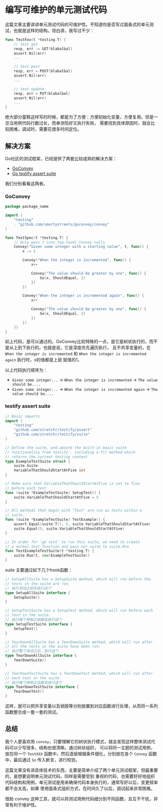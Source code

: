 # 编写可维护的单元测试代码

这篇文章主要讲讲单元测试代码的可维护性。不知道你是否写过面条式的单元测试，也就是这样的结构。坦白讲，我写过不少：

```go
func TestFoo(t *testing.T) {
    // test get
    resp, err := GET(blabalbal)
    assert.Nil(err)
    ...

    // test post
    resp, err = POST(blabalbal)
    assert.Nil(err)
    ...

    // test update
    resp, err = PUT(blabalbal)
    assert.Nil(err)
    ...
}
```

绝大部分童鞋这样写的时候，都是为了方便：方便初始化变量，方便复用。但是一旦当用例代码行数过长，而单测恰好又执行失败，
需要找到具体原因时，就会比较困难，调试时，需要花很多时间定位。

## 解决方案

Go社区的测试框架，已经提供了两套比较成熟的解决方案：

- [GoConvey](https://github.com/smartystreets/goconvey)
- [Go testify assert suite](https://pkg.go.dev/github.com/stretchr/testify/suite)

我们分别看看这两者。

### GoConvey

```go
package package_name

import (
    "testing"
    . "github.com/smartystreets/goconvey/convey"
)

func TestSpec(t *testing.T) {
    // Only pass t into top-level Convey calls
    Convey("Given some integer with a starting value", t, func() {
        x := 1

        Convey("When the integer is incremented", func() {
            x++

            Convey("The value should be greater by one", func() {
                So(x, ShouldEqual, 2)
            })
        })

        Convey("When the integer is incremented again", func() {
            x++

            Convey("The value should be greater by one", func() {
                So(x, ShouldEqual, 2)
            })
        })
    })
}
```

如上代码，是可以通过的。GoConvey比较特殊的一点，是它是树状执行的，而不是从上到下执行的。也就是说，它是深度优先遍历执行，
且不共享变量的，在 `When the integer is incremented` 和 `When the integer is incremented again` 执行时，x的值都是上层
赋值的1。

以上代码执行顺序为：

- `Given some integer...` -> `When the integer is incremented` -> `The value should be....`
- `Given some integer...` -> `When the integer is incremented again` -> `The value should be....`

### testify assert suite

```go
// Basic imports
import (
    "testing"
    "github.com/stretchr/testify/assert"
    "github.com/stretchr/testify/suite"
)

// Define the suite, and absorb the built-in basic suite
// functionality from testify - including a T() method which
// returns the current testing context
type ExampleTestSuite struct {
    suite.Suite
    VariableThatShouldStartAtFive int
}

// Make sure that VariableThatShouldStartAtFive is set to five
// before each test
func (suite *ExampleTestSuite) SetupTest() {
    suite.VariableThatShouldStartAtFive = 5
}

// All methods that begin with "Test" are run as tests within a
// suite.
func (suite *ExampleTestSuite) TestExample() {
    assert.Equal(suite.T(), 5, suite.VariableThatShouldStartAtFive)
    suite.Equal(5, suite.VariableThatShouldStartAtFive)
}

// In order for 'go test' to run this suite, we need to create
// a normal test function and pass our suite to suite.Run
func TestExampleTestSuite(t *testing.T) {
    suite.Run(t, new(ExampleTestSuite))
}
```

suite 主要通过如下几个hook函数：

```go
// SetupAllSuite has a SetupSuite method, which will run before the
// tests in the suite are run.
// 执行测试之前先执行这个
type SetupAllSuite interface {
    SetupSuite()
}

// SetupTestSuite has a SetupTest method, which will run before each
// test in the suite.
// 执行每个用例之前都会执行这个
type SetupTestSuite interface {
    SetupTest()
}

// TearDownAllSuite has a TearDownSuite method, which will run after
// all the tests in the suite have been run.
// 执行整个测试之后，执行这个
type TearDownAllSuite interface {
    TearDownSuite()
}

// TearDownTestSuite has a TearDownTest method, which will run after
// each test in the suite.
// 执行每个用例之后都会执行这个
type TearDownTestSuite interface {
    TearDownTest()
}
```

这样，就可以把共享变量以及销毁等分别放置到对应函数进行处理，从而将一系列函数整合成一套一套的测试。

## 总结

我个人更喜欢用 `convey`，只要理解它的树状执行模式，就会发现这样整体测试代码可以少写很多，结构也很清晰。通过树状组织，
可以将同一主题的测试用例，放在同一个 `TestXXX` 函数中，然后逐层根据条件细化，分别放在各个 `Convey` 函数中，最后通过
`So` 传入断言，进行校验。

这篇文章没有讲具体技术的东西，主要是简单介绍了两个单元测试框架，但最重要的，是想要说明单元测试代码，同样是需要受到
重视的代码，也需要好好地组织代码结构和用例，单元测试是用来确保代码本身执行的，通常写好以后，变更频率都不会太高，如果
使用面条式组织方式，在时间久了以后，调试起来非常困难。

借助 convey 这种工具，就可以将测试用例代码细分到不同函数，且互不干扰，非常有利于维护性。
